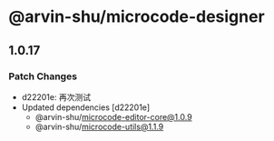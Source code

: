 # @arvin-shu/microcode-designer

## 1.0.17

### Patch Changes

- d22201e: 再次测试
- Updated dependencies [d22201e]
  - @arvin-shu/microcode-editor-core@1.0.9
  - @arvin-shu/microcode-utils@1.1.9

